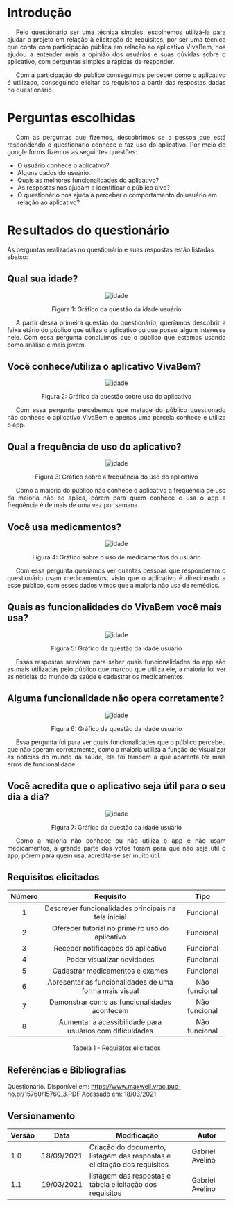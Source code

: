 # <a>Introdução </a>

<p style="text-indent: 20px; text-align: justify">
Pelo questionário ser uma técnica simples, escolhemos utilizá-la para ajudar o projeto em relação à elicitação de requisitos, por ser uma técnica que conta com participação pública em relação ao aplicativo VivaBem, nos ajudou a entender mais a opinião dos usuários e suas dúvidas sobre o aplicativo, com perguntas simples e rápidas de responder.
</p>



<p style="text-indent: 20px; text-align: justify">
Com a participação do publico conseguimos perceber como o aplicativo é utilizado, conseguindo elicitar os requisitos a partir das respostas dadas no questionário.
</p>


# <a>Perguntas escolhidas</a>

<p style="text-indent: 20px; text-align: justify">
Com as perguntas que fizemos, descobrimos se a pessoa que está respondendo o questionário conhece e faz uso do aplicativo. Por meio do <a>google forms</a> fizemos as seguintes questões:
</p>

- O usuário conhece o aplicativo?
- Alguns dados do usuário.
- Quais as melhores funcionalidades do aplicativo?
- As respostas nos ajudam a identificar o público alvo?
- O questionário nos ajuda a perceber o comportamento do usuário em relação ao aplicativo?

# <a>Resultados do questionário</a>
As perguntas realizadas no questionário e suas respostas estão listadas abaixo:

## <a>Qual sua idade?</a>

<center>

![idade](../img/qualsuaidade.png)

<figcaption> Figura 1: Gráfico da questão da idade usuário </figcaption>

</center>

<p style="text-indent: 20px; text-align: justify">
A partir dessa primeira questão do questionário, queríamos descobrir a faixa etário do público que utiliza o aplicativo ou que possui algum interesse nele. Com essa pergunta concluímos que o público que estamos usando como análise é mais jovem.
</p>

## <a>Você conhece/utiliza o aplicativo VivaBem?</a>
<center>

![idade](../img/conheceoapp.png)

<figcaption> Figura 2: Gráfico da questão sobre uso do aplicativo </figcaption>

</center>

<p style="text-indent: 20px; text-align: justify">
Com essa pergunta percebemos que metade do público questionado não conhece o aplicativo VivaBem e apenas uma parcela conhece e utiliza o app.
</p>

## <a>Qual a frequência de uso do aplicativo?</a>
<center>

![idade](../img/frequencia.png)

<figcaption> Figura 3: Gráfico sobre a frequência do uso do aplicativo </figcaption>

</center>

<p style="text-indent: 20px; text-align: justify">
Como a maioria do público não conhece o aplicativo a frequência de uso da maioria não se aplica, pórem para quem conhece e usa o app a frequência é de mais de uma vez por semana.
</p>

## <a>Você usa medicamentos?</a>
<center>

![idade](../img/medimentos.png)

<figcaption> Figura 4: Gráfico sobre o uso de medicamentos do usuário </figcaption>

</center>
<p style="text-indent: 20px; text-align: justify">
Com essa pergunta queríamos ver quantas pessoas que responderam o questionário usam medicamentos, visto que o aplicativo é direcionado a esse público, com esses dados vimos que a maioria não usa de remédios.
</p>


## <a>Quais as funcionalidades do VivaBem você mais usa?</a>
<center>

![idade](../img/funciosim.png)

<figcaption> Figura 5: Gráfico da questão da idade usuário </figcaption>

</center>

<p style="text-indent: 20px; text-align: justify">
Essas respostas serviram para saber quais funcionalidades do app são as mais utilizadas pelo público que marcou que utiliza ele, a maioria foi ver as nóticias do mundo da saúde e cadastrar os medicamentos.
</p>

## <a>Alguma funcionalidade não opera corretamente?</a>
<center>

![idade](../img/funcionao.png)

<figcaption> Figura 6: Gráfico da questão da idade usuário </figcaption>

</center>

<p style="text-indent: 20px; text-align: justify">
Essa pergunta foi para ver quais funcionalidades que o público percebeu que não operam corretamente, como a maioria utiliza a função de visualizar as notícias do mundo da saúde, ela foi também a que aparenta ter mais erros de funcionalidade.
</p>

## <a>Você acredita que o aplicativo seja útil para o seu dia a dia?</a>
<center>

![idade](../img/util.png)

<figcaption> Figura 7: Gráfico da questão da idade usuário </figcaption>

</center>

<p style="text-indent: 20px; text-align: justify">
Como a maioria não conhece ou não utiliza o app e não usam medicamentos, a grande parte dos votos foram para que não seja útil o app, pórem para quem usa, acredita-se ser muito útil.
</p>

## <a>Requisitos elicitados</a>

<center>

|Número | Requisito | Tipo |
|:--:|:--:|:--:|
| 1 | Descrever funcionalidades principais na tela inicial | Funcional |
| 2 | Oferecer tutorial no primeiro uso do aplicativo | Funcional |
| 3 | Receber notificações do aplicativo | Funcional |
| 4 | Poder visualizar novidades| Funcional |
| 5 | Cadastrar medicamentos e exames | Funcional |
| 6 | Apresentar as funcionalidades de uma forma mais visual | Não funcional |
| 7 | Demonstrar como as funcionalidades acontecem | Não funcional |
| 8 | Aumentar a acessibilidade para usuários com dificuldades | Não funcional|

<figcaption>Tabela 1 - Requisitos elicitados</figcaption>

</center>

## <a>Referências e Bibliografias</a>

Questionário. Disponível em: <https://www.maxwell.vrac.puc-rio.br/15760/15760_3.PDF> Acessado em: 18/03/2021

## <a>Versionamento</a>
| Versão | Data | Modificação | Autor |
|--|--|--|--|
| 1.0 | 18/09/2021 | Criação do documento, listagem das respostas e elicitação dos requisitos | Gabriel Avelino |
| 1.1 | 19/03/2021 | listagem das respostas e  tabela elicitação dos requisitos | Gabriel Avelino |
